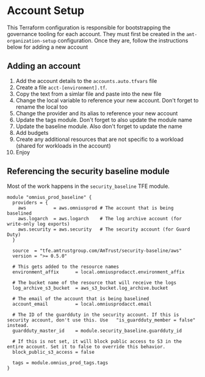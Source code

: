# Account Setup

This Terraform configuration is responsible for bootstrapping the governance tooling for each account. They must first be created in the `amt-organization-setup` configuration. Once they are, follow the instructions below for adding a new account

## Adding an account

1. Add the account details to the `accounts.auto.tfvars` file
1. Create a file `acct-[environment].tf`.
1. Copy the text from a simlar file and paste into the new file
1. Change the local variable to reference your new account. Don't forget to rename the local too
1. Change the provider and its alias to reference your new account
1. Update the tags module. Don't forget to also update the module name
1. Update the baseline module. Also don't forget to update the name
1. Add budgets
1. Create any additional resources that are not specific to a workload (shared for workloads in the account)
1. Enjoy

## Referencing the security baseline module

Most of the work happens in the `security_baseline` TFE module. 

```hcl
module "omnius_prod_baseline" {
  providers = {
    aws          = aws.omniusprod # The account that is being baselined
    aws.logarch  = aws.logarch    # The log archive account (for write-only log exports)
    aws.security = aws.security   # The security account (for Guard Duty)
  }

  source  = "tfe.amtrustgroup.com/AmTrust/security-baseline/aws"
  version = ">= 0.5.0"

  # This gets added to the resource names
  environment_affix      = local.omniusprodacct.environment_affix

  # The bucket name of the resource that will receive the logs
  log_archive_s3_bucket  = aws_s3_bucket.log_archive.bucket

  # The email of the account that is being baselined
  account_email          = local.omniusprodacct.email

  # The ID of the guardduty in the security account. If this is security account, don't use this. Use   "is_guardduty_member = false" instead.
  guardduty_master_id    = module.security_baseline.guardduty_id

  # If this is not set, it will block public access to S3 in the entire account. Set it to false to override this behavior.
  block_public_s3_access = false

  tags = module.omnius_prod_tags.tags
}
```
